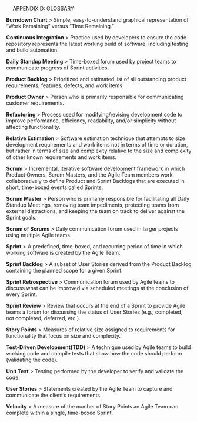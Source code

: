  
APPENDIX D: GLOSSARY

**Burndown Chart** > Simple, easy-to-understand graphical representation of “Work Remaining” versus “Time Remaining.”

**Continuous Integration** > Practice used by developers to ensure the code repository represents the latest working build of software, including testing and build automation.

**Daily Standup Meeting** > Time-boxed forum used by project teams to communicate progress of Sprint activities.

**Product Backlog** > Prioritized and estimated list of all outstanding product requirements, features, defects, and work items.

**Product Owner** > Person who is primarily responsible for communicating customer requirements.

**Refactoring** > Process used for modifying/revising development code to improve performance, efficiency, readability, and/or simplicity without affecting functionality.

**Relative Estimation** > Software estimation technique that attempts to size development requirements and work items not in terms of time or duration, but rather in terms of size and complexity relative to the size and complexity of other known requirements and work items.

**Scrum** > Incremental, iterative software development framework in which Product Owners, Scrum Masters, and the 
Agile Team members work collaboratively to define Product and Sprint Backlogs that are executed in short, time-boxed events called Sprints.

**Scrum Master** > Person who is primarily responsible for facilitating all Daily Standup Meetings, removing team impediments, protecting teams from external distractions, and keeping the team on track to deliver against the Sprint goals.

**Scrum of Scrums** > Daily communication forum used in larger projects using multiple Agile teams.

**Sprint** > A predefined, time-boxed, and recurring period of time in which working software is created by the Agile Team.

**Sprint Backlog** > A subset of User Stories derived from the Product Backlog containing the planned scope for a given Sprint.

**Sprint Retrospective** > Communication forum used by Agile teams to discuss what can be improved via scheduled meetings at the conclusion of every Sprint.

**Sprint Review** > Review that occurs at the end of a Sprint to provide Agile teams a forum for discussing the status of User Stories (e.g., completed, not completed, deferred, etc.).

**Story Points** > Measures of relative size assigned to requirements for functionality that focus on size and complexity.

**Test-Driven Development(TDD)** > A technique used by Agile teams to build working code and compile tests that show how the code should perform (validating the code).

**Unit Test** > Testing performed by the developer to verify and validate the code.

**User Stories** > Statements created by the Agile Team to capture and communicate the client’s requirements.

**Velocity** > A measure of the number of Story Points an Agile Team can complete within a single, time-boxed Sprint.
